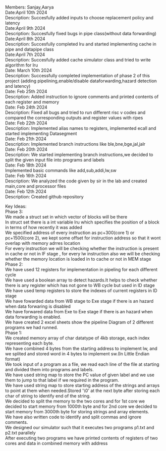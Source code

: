 Members: Sanjay,Aarya <br>
Date:April 10th 2024<br>
Description: Succesfully added inputs to choose replacement policy and latency<br>
Date:April 9th 2024<br>
Description: Succesfully fixed bugs in pipe class(without data forwarding)<br>
Date:April 8th 2024<br>
Description: Succesfully completed lru and started implementing cache in pipe and datapipe class<br>
Date:April 7th 2024<br>
Description: Succesfully added cache simulator class and tried to write algorithm for lru<br>
Date: March 10th 2024 <br>
Description: Successfully completed implementation of phase 2 of this project (adding pipelining,enable/disable dataforwarding,hazard detection and latency) <br>
Date: Feb 25th 2024 <br>
Description: Added instruction to ignore comments and printed contents of each register and memory <br>
Date: Feb 24th 2024 <br>
Description: Fixed all bugs and tried to run different risc v codes and compared the corresponding outputs and register values with ripes <br>
Date: Feb 22th 2024 <br>
Description: Implemented alias names to registers, implemented ecall and started implementing Datasegment <br>
Date: Feb 21th 2024 <br>
Description: Implemented branch instructions like ble,bne,bge,jal,jalr <br>
Date: Feb 20th 2024 <br>
Description: We started implementing branch instructions,we decided to split the given input file into programs and labels <br>
Date: Feb 18th 2024 <br>
Implemented basic commands like add,sub,addi,lw,sw <br>
Date: Feb 16th 2024 <br>
Description: We analyzed the code given by sir in the lab and created main,core and processor files <br>
Date: Feb 12th 2024 <br>
Description: Created github repository <br>

Key Ideas: <br>
Phase 3:<br>
We made a struct set in which vector of blocks will be there<br>
In struct set there is a int variable lru which specifies the position of a block in terms of how recently it was added<br>
We specified address of every instruction as pc+300(core 1) or pc+1500(core 2), we kept some offset for instruction address so that it wont overlap with memory adrres location<br>
For every instruction we will be checking whether the instruction is present in cache or not in IF stage , for every lw instruction also we will be checking whether the memory location is loaded in to cache or not in MEM stage <br> 
Phase 2:<br>
We have used 12 registers for implementation in pipeling for each different cycle <br>
We have used a boolean array to detect hazards.It helps to check whether there is any register which has not gone to WB cycle but used in ID stage<br>
We have used temp registers to store the indexes of current registers in ID stage <br>
We have fowarded data from WB stage to Exe stage if there is an hazard when data forwaring is disabled <br>
We have forwared data from Exe to Exe stage if there is an hazard when data forwarding is enabled. <br>
We have created 2 excel sheets show the pipeline Diagram of 2 different programs we had runned. <br>
Phase 1:<br>
We created memory array of char datatype of 4kb storage, each index representing each byte. <br>
We have combined 4 bytes from the starting address to implement lw, and we splited and stored word in 4 bytes to implement sw.(In Little Endian format) <br>
We took input of a program as a file, we read each line of the file at starting and divided them into programs and labels. <br>
We have used string map to store the PC value of given label and we use them to jump to that label if we required in the program. <br>
We have used string map to store starting address of the strings and arrays to point at them when needed.Stored '\0' at the next byte after storing each char of string to identify end of the string. <br>
We decided to split the memory to the two cores and for 1st core we decided to start memory from 1000th byte and for 2nd core we decided to start memory from 3000th byte for storing strings and array elements.<br>
We have also written code to identify and split commas and ignore comments. <br>
We designed our simulator such that it executes two programs p1.txt and p2.txt parallely <br>
After executing two programs we have printed contents of registers of two cores and data in combined memory with address <br>




